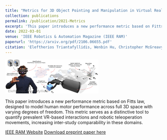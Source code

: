 ```yaml
---
title: "Metrics for 3D Object Pointing and Manipulation in Virtual Reality: The Introduction and Validation of a Novel Approach in Measuring Human Performance"
collection: publications
permalink: /publication/2021-Metrics
excerpt: 'This paper introduces a new performance metric based on Fitts law, designed to model human motor performance across full 3D space with varying degrees of freedom. This metric serves as a distinctive tool to quantify prevalent VR-based interactions and robotic teleoperation movements, increasing inter-study comparability in these domains.'
date: 2022-03-01
venue: 'IEEE Robotics & Automation Magazine (IEEE RAM)'
paperurl: 'https://arxiv.org/pdf/2106.06655.pdf'
citation: 'Eleftherios Triantafyllidis, Wenbin Hu, Christopher McGreavy and Zhibin Li, "Metrics for 3D Object Pointing and Manipulation in Virtual Reality: The Introduction and Validation of a Novel Approach in Measuring Human Performance," in IEEE Robotics & Automation Magazine, vol. 29, no. 1, pp. 76-91, March 2022, doi: 10.1109/MRA.2021.3090070.'
---
```

<img src="/images/publication_metrics-quantify.png" alt="Description of image" width="300"/>

This paper introduces a new performance metric based on Fitts law, designed to model human motor performance across full 3D space with varying degrees of freedom. This metric serves as a distinctive tool to quantify prevalent VR-based interactions and robotic teleoperation movements, increasing inter-study comparability in these domains.

[IEEE RAM Website](https://ieeexplore.ieee.org/abstract/document/9492850)
[Download preprint paper here](https://arxiv.org/pdf/2106.06655.pdf)
